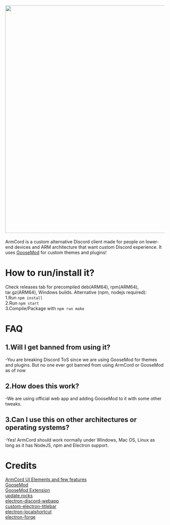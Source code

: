 <h1 align="center">
<img src="https://armcord.vercel.app/armcord_full_logo.png" width="720">
</h1>

ArmCord is a custom alternative Discord client made for people on lower-end devices and ARM architecture that want custom Discord experience. It uses [GooseMod](https://goosemod.com) for custom themes and plugins!

# How to run/install it?
Check releases tab for precompiled deb(ARM64), rpm(ARM64), tar.gz(ARM64), Windows builds.
Alternative (npm, nodejs required):  
1.Run `npm install`   
2.Run `npm start`  
3.Compile/Package with `npm run make`    


# FAQ
## 1.Will I get banned from using it?   

 -You are breaking Discord ToS since we are using GooseMod for themes and plugins. But no one ever got banned from using ArmCord or GooseMod as of now  
## 2.How does this work?   

 -We are using official web app and adding GooseMod to it with some other tweaks.   
## 3.Can I use this on other architectures or operating systems?

 -Yes! ArmCord should work normally under Windows, Mac OS, Linux as long as it has NodeJS, npm and Electron support.   


# Credits
[ArmCord UI Elements and few features](https://github.com/kckarnige)   
[GooseMod](https://github.com/GooseMod/GooseMod)   
[GooseMod Extension](https://github.com/GooseMod/extension)    
[update.rocks](https://www.update.rocks)   
[electron-discord-webapp](https://github.com/SpacingBat3/electron-discord-webapp)    
[custom-electron-titlebar](https://github.com/AlexTorresSk/custom-electron-titlebar)    
[electron-localshortcut](https://github.com/parro-it/electron-localshortcut)    
[electron-forge](https://www.npmjs.com/package/electron-forge)    
